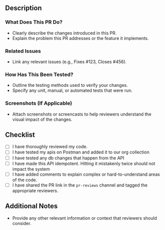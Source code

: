## Description

### What Does This PR Do?

- Clearly describe the changes introduced in this PR.
- Explain the problem this PR addresses or the feature it implements.

### Related Issues

- Link any relevant issues (e.g., Fixes #123, Closes #456).

### How Has This Been Tested?

- Outline the testing methods used to verify your changes.
- Specify any unit, manual, or automated tests that were run.

### Screenshots (If Applicable)

<!-- DELETE THIS SECTION IF NOT APPLICABLE -->

- Attach screenshots or screencasts to help reviewers understand the visual impact of the changes.

## Checklist

- [ ] I have thoroughly reviewed my code.
- [ ] I have tested my apis on Postman and added it to our org collection
- [ ] I have tested any db changes that happen from the API
- [ ] I have made this API idempotent. Hitting it mistakenly twice should not impact the system
- [ ] I have added comments to explain complex or hard-to-understand areas of the code.
- [ ] I have shared the PR link in the `pr-reviews` channel and tagged the appropriate reviewers.

## Additional Notes

<!-- DELETE THIS SECTION IF NOT APPLICABLE -->

- Provide any other relevant information or context that reviewers should consider.
